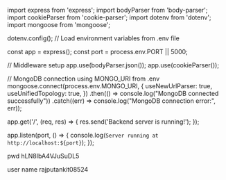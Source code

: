 import express from 'express';
import bodyParser from 'body-parser';
import cookieParser from 'cookie-parser';
import dotenv from 'dotenv';
import mongoose from 'mongoose';

dotenv.config();  // Load environment variables from .env file

const app = express();
const port = process.env.PORT || 5000;

// Middleware setup
app.use(bodyParser.json());
app.use(cookieParser());

// MongoDB connection using MONGO_URI from .env
mongoose.connect(process.env.MONGO_URI, {
  useNewUrlParser: true,
  useUnifiedTopology: true,
})
  .then(() => console.log("MongoDB connected successfully"))
  .catch((err) => console.log("MongoDB connection error:", err));

app.get('/', (req, res) => {
    res.send('Backend server is running!');
});

app.listen(port, () => {
    console.log(`Server running at http://localhost:${port}`);
});


   pwd  hLN8IbA4VJuSuDL5

   user name rajputankit08524